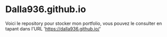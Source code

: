 # Dalla936.github.io
Voici le repository pour stocker mon portfolio, vous pouvez le consulter en tapant dans l'URL 'https://dalla936.github.io/'
